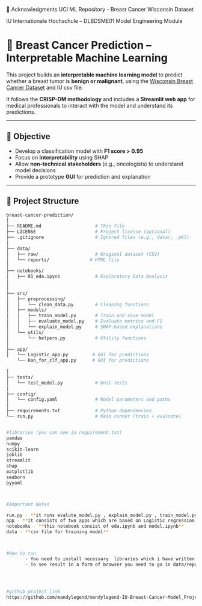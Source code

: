 🙏 Acknowledgments
UCI ML Repository - Breast Cancer Wisconsin Dataset

IU Internationale Hochschule – DLBDSME01 Model Engineering Module

# 🧠 Breast Cancer Prediction – Interpretable Machine Learning

This project builds an **interpretable machine learning model** to predict whether a breast tumor is **benign or malignant**, using the [Wisconsin Breast Cancer Dataset](https://archive.ics.uci.edu/ml/datasets/Breast+Cancer+Wisconsin+(Diagnostic)) and IU csv file.

It follows the **CRISP-DM methodology** and includes a **Streamlit web app** for medical professionals to interact with the model and understand its predictions.

---

## 📌 Objective

- Develop a classification model with **F1 score > 0.95**
- Focus on **interpretability** using SHAP
- Allow **non-technical stakeholders** (e.g., oncologists) to understand model decisions
- Provide a prototype **GUI** for prediction and explanation

---

## 🧱 Project Structure

```bash
breast-cancer-prediction/
│
├── README.md                    # This file
├── LICENSE                      # Project license (optional)
├── .gitignore                   # Ignored files (e.g., data/, .pkl)
│
├── data/
│   ├── raw/                     # Original dataset (CSV)
│   └── reports/               # HTML file
│
├── notebooks/
│   ├── 01_eda.ipynb             # Exploratory Data Analysis
│   
│
├── src/
│   ├── preprocessing/
│   │   └── clean_data.py        # Cleaning functions
│   ├── models/
│   │   ├── train_model.py       # Train and save model
│   │   ├── evaluate_model.py    # Evaluate metrics and F1
│   │   └── explain_model.py     # SHAP-based explanations
│   └── utils/
│       └── helpers.py           # Utility functions
│
├── app/
│   └── Logistic_app.py         # GUI for predictions
    └── Ran_for_clf_app.py      # GUI for predictions
    
│
├── tests/
│   └── test_model.py            # Unit tests
│
├── config/
│   └── config.yaml              # Model parameters and paths
│
├── requirements.txt             # Python dependencies
└── run.py                       # Main runner (train + evaluate)


#libraries (you can see in requirement.txt)
pandas
numpy
scikit-learn
joblib
streamlit
shap
matplotlib
seaborn
pyyaml



#Important Notes

run.py - **it runs evalute_model.py , explain_model.py , train_model.py**
app - **it consists of two apps which are based on Logistic regression and RandomForestClassifier**
notebooks - **this notebook consist of eda.ipynb and model.ipynb**
data - **csv file for training model**



#How to run 
       - You need to install necessary  libraries which i have written in requirement.txt to run the project or you can create a enviroment 
       - To see result in a form of browser you need to go in data/reports/breast_cancer_profiling_report.html and from there you need to run live server 
       

    

#github project link
https://github.com/mandylegend/mandylegend-IU-Breast-Cancer-Model_Project/tree/main # you can fetch project from here 
